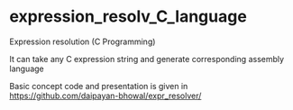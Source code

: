 # expression_resolv_C_language
Expression resolution (C Programming)

It can take any C expression string and generate corresponding assembly language

Basic concept code and presentation is given in https://github.com/daipayan-bhowal/expr_resolver/

